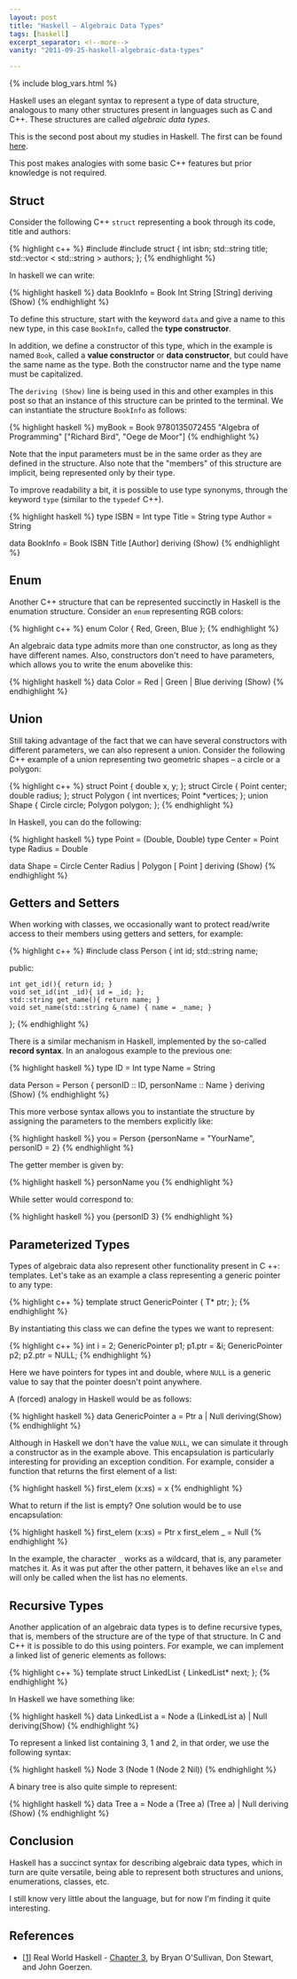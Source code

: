 ```yaml
---
layout: post
title: "Haskell – Algebraic Data Types"
tags: [haskell]
excerpt_separator: <!--more-->
vanity: "2011-09-25-haskell-algebraic-data-types"

---
```

{% include blog_vars.html %}

Haskell uses an elegant syntax to represent a type of data structure, analogous to many other structures present in languages ​​such as C and C++. These structures are called *algebraic data types*.

This is the second post about my studies in Haskell. The first can be found [here](({{blog}}/2011/08/07/haskell.html)).

This post makes analogies with some basic C++ features but prior knowledge is not required.

## Struct

Consider the following C++ `struct` representing a book through its code, title and authors:

{% highlight c++ %}
#include <string>
#include <vector>
struct {
    int isbn;
    std::string title;
    std::vector < std::string > authors;
};
{% endhighlight %}

In haskell we can write:

{% highlight haskell %}
data BookInfo = Book Int String [String]
                deriving (Show)
{% endhighlight %}

To define this structure, start with the keyword `data` and give a name to this new type, in this case `BookInfo`, called the **type constructor**.

In addition, we define a constructor of this type, which in the example is named `Book`, called a **value constructor** or **data constructor**, but could have the same name as the type. Both the constructor name and the type name must be capitalized.

The `deriving (Show)` line is being used in this and other examples in this post so that an instance of this structure can be printed to the terminal. We can instantiate the structure `BookInfo` as follows:

{% highlight haskell %}
myBook = Book 9780135072455 "Algebra of Programming"
         ["Richard Bird", "Oege de Moor"]
{% endhighlight %}

Note that the input parameters must be in the same order as they are defined in the structure.
Also note that the "members" of this structure are implicit, being represented only by their type.

To improve readability a bit, it is possible to use type synonyms, through the keyword `type` (similar to the `typedef` C++).

{% highlight haskell %}
type ISBN = Int
type Title = String
type Author = String

data BookInfo = Book ISBN Title [Author]
                deriving (Show)
{% endhighlight %}

## Enum

Another C++ structure that can be represented succinctly in Haskell is the enumation structure. Consider an `enum` representing RGB colors:

{% highlight c++ %}
enum Color { Red, Green, Blue };
{% endhighlight %}

An algebraic data type admits more than one constructor, as long as they have different names. Also, constructors don't need to have parameters, which allows you to write the enum abovelike this:

{% highlight haskell %}
data Color = Red | Green | Blue
             deriving (Show)
{% endhighlight %}

## Union

Still taking advantage of the fact that we can have several constructors with different parameters, we can also represent a union. Consider the following C++ example of a union representing two geometric shapes – a circle or a polygon:

{% highlight c++ %}
struct Point {
    double x, y;
};
struct Circle {
    Point center;
    double radius;
};
struct Polygon {
    int nvertices;
    Point *vertices;
};
union Shape {
    Circle circle;
    Polygon polygon;
};
{% endhighlight %}

In Haskell, you can do the following:

{% highlight haskell %}
type Point = (Double, Double)
type Center = Point
type Radius = Double

data Shape = Circle Center Radius
           | Polygon [ Point ]
             deriving (Show)
{% endhighlight %}

## Getters and Setters

When working with classes, we occasionally want to protect read/write access to their members using getters and setters, for example:

{% highlight c++ %}
#include <string>
class Person {
    int id;
    std::string name;

public:

    int get_id(){ return id; }
    void set_id(int _id){ id = _id; };
    std::string get_name(){ return name; }
    void set_name(std::string &_name) { name = _name; }
};
{% endhighlight %}

There is a similar mechanism in Haskell, implemented by the so-called **record syntax**. In an analogous example to the previous one:

{% highlight haskell %}
type ID = Int
type Name = String

data Person = Person {
      personID  	:: ID,
      personName	:: Name
} deriving (Show)
{% endhighlight %}

This more verbose syntax allows you to instantiate the structure by assigning the parameters to the members explicitly like:

{% highlight haskell %}
you = Person {personName = "YourName", personID = 2}
{% endhighlight %}

The getter member is given by:

{% highlight haskell %}
personName you
{% endhighlight %}

While setter would correspond to:

{% highlight haskell %}
you {personID 3}
{% endhighlight %}

## Parameterized Types

Types of algebraic data also represent other functionality present in C ++: templates. Let's take as an example a class representing a generic pointer to any type:

{% highlight c++ %}
template <typename T>
struct GenericPointer {
    T* ptr;
};
{% endhighlight %}

By instantiating this class we can define the types we want to represent:

{% highlight c++ %}
int i = 2;
GenericPointer<int> p1;
p1.ptr = &i;
GenericPointer<double> p2;
p2.ptr = NULL;
{% endhighlight %}

Here we have pointers for types int and double, where `NULL` is a generic value to say that the pointer doesn't point anywhere.

A (forced) analogy in Haskell would be as follows:

{% highlight haskell %}
data GenericPointer a = Ptr a |
                        Null
                        deriving(Show)
{% endhighlight %}

Although in Haskell we don't have the value `NULL`, we can simulate it through a constructor as in the example above. This encapsulation is particularly interesting for providing an exception condition. For example, consider a function that returns the first element of a list:

{% highlight haskell %}
first_elem (x:xs) = x
{% endhighlight %}

What to return if the list is empty? One solution would be to use encapsulation:

{% highlight haskell %}
first_elem (x:xs) = Ptr x
first_elem _  	= Null
{% endhighlight %}

In the example, the character `_` works as a wildcard, that is, any parameter matches it. As it was put after the other pattern, it behaves like an `else` and will only be called when the list has no elements.

## Recursive Types

Another application of an algebraic data types is to define recursive types, that is, members of the structure are of the type of that structure. In C and C++ it is possible to do this using pointers. For example, we can implement a linked list of generic elements as follows:

{% highlight c++ %}
template <typename T>
struct LinkedList {
    LinkedList<T>* next;
};
{% endhighlight %}

In Haskell we have something like:

{% highlight haskell %}
data LinkedList a = Node a (LinkedList a)
            | Null
            deriving(Show)
{% endhighlight %}

To represent a linked list containing 3, 1 and 2, in that order, we use the following syntax:

{% highlight haskell %}
Node 3 (Node 1 (Node 2 Nil))
{% endhighlight %}

A binary tree is also quite simple to represent:

{% highlight haskell %}
data Tree a = Node a (Tree a) (Tree a)
            | Null
              deriving (Show)
{% endhighlight %}

## Conclusion

Haskell has a succinct syntax for describing algebraic data types, which in turn are quite versatile, being able to represent both structures and unions, enumerations, classes, etc.

I still know very little about the language, but for now I'm finding it quite interesting.

## References

* [[1](http://book.realworldhaskell.org/)] Real World Haskell - [Chapter 3](http://book.realworldhaskell.org/read/defining-types-streamlining-functions.html), by Bryan O'Sullivan, Don Stewart, and John Goerzen.
